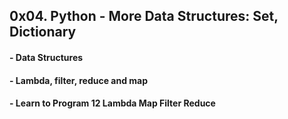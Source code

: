## 0x04. Python - More Data Structures: Set, Dictionary

#### - Data Structures
#### - Lambda, filter, reduce and map
#### - Learn to Program 12 Lambda Map Filter Reduce
